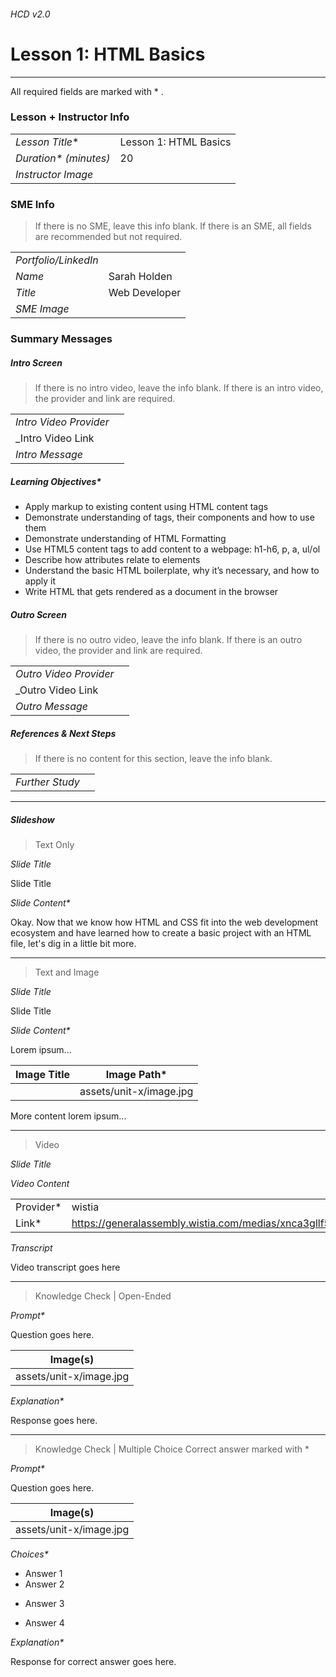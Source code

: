 ###### HCD v2.0
# Lesson 1: HTML Basics

---

All required fields are marked with * .

### Lesson + Instructor Info

|                         |                                           |
| ----------------------- | ----------------------------------------- |
| _Lesson Title_*         | Lesson 1: HTML Basics |
| _Duration* (minutes)_   | 20 |
| _Instructor Image_      | |


### SME Info
> If there is no SME, leave this info blank. If there is an SME, all fields are recommended but not required.

|                         |                                         |
| ----------------------- | --------------------------------------- |
| _Portfolio/LinkedIn_    | |
| _Name_                  | Sarah Holden |
| _Title_                 | Web Developer |
| _SME Image_             | |


### Summary Messages

##### Intro Screen
> If there is no intro video, leave the info blank. If there is an intro video, the provider and link are required.

|                         |                                                      |
| ----------------------- | ---------------------------------------------------- |
| _Intro Video Provider_  | |
| _Intro Video Link       | |
| _Intro Message_         | |


##### Learning Objectives*

* Apply markup to existing content using HTML content tags
* Demonstrate understanding of tags, their components and how to use them
* Demonstrate understanding of HTML Formatting
* Use HTML5 content tags to add content to a webpage: h1-h6, p, a, ul/ol
* Describe how attributes relate to elements
* Understand the basic HTML boilerplate, why it’s necessary, and how to apply it
* Write HTML that gets rendered as a document in the browser


##### Outro Screen
> If there is no outro video, leave the info blank. If there is an outro video, the provider and link are required.

|                         |                                                      |
| ----------------------- | ---------------------------------------------------- |
| _Outro Video Provider_  | |
| _Outro Video Link       | |
| _Outro Message_         | |


##### References & Next Steps
> If there is no content for this section, leave the info blank.


|                         |                                                      |
| ----------------------- | ---------------------------------------------------- |
| _Further Study_         | |



---

##### Slideshow

> Text Only

_Slide Title_

Slide Title


_Slide Content*_

Okay. Now that we know how HTML and CSS fit into the web development ecosystem and have learned how to create a basic project with an HTML file, let's dig in a little bit more.

---

> Text and Image

_Slide Title_

Slide Title


_Slide Content*_

Lorem ipsum...

|	Image Title | Image Path*             |
| ----------- | ----------------------- |
|             | assets/unit-x/image.jpg |


More content lorem ipsum...


---

> Video

_Slide Title_


_Video Content_

|	            |                                                      |
| ----------- | ---------------------------------------------------- |
|	Provider*   |  wistia                                              |
| Link*       | https://generalassembly.wistia.com/medias/xnca3gllf5 |


_Transcript_

Video transcript goes here

---

> Knowledge Check | Open-Ended

_Prompt*_

Question goes here.

|	Image(s)                |
| ----------------------- |
| assets/unit-x/image.jpg |

_Explanation*_

Response goes here.

---

> Knowledge Check | Multiple Choice
Correct answer marked with *

_Prompt*_

Question goes here.

|	Image(s)                |
| ----------------------- |
| assets/unit-x/image.jpg |

_Choices*_

- Answer 1
- Answer 2
* Answer 3
- Answer 4

_Explanation*_

Response for correct answer goes here.
